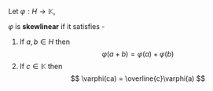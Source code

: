 Let $\varphi : H \to \mathbb{K}$,

$\varphi$ is **skewlinear** if it satisfies -

1. If $a,b \in H$ then 
$$
\varphi(a+b) = \varphi(a) + \varphi(b)
$$
2. If $c \in \mathbb{K}$ then
$$
\varphi(ca) = \overline{c}\varphi(a)
$$

